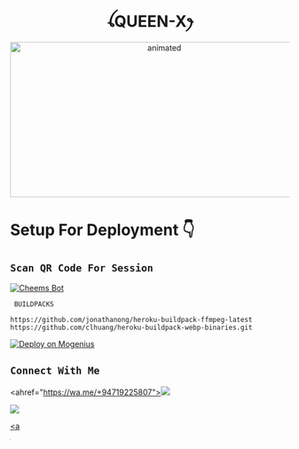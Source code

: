 <h1 align="center">ꪶQUEEN-Xꫂ<br></h1>
<p align="center">
<img src="https://i.pinimg.com/736x/3d/f1/57/3df1576e4eaa6e399a4f76b353e22f50.jpg" alt="animated" width="540" height="280" />
</p>

# Setup For Deployment 👇

## `Scan QR Code For Session`
[![Cheems Bot](https://repl.it/badge/github/quiec/whatsasena)](https://replit.com/@DGXeon/Cheems-Bot-Multi-Device-Qr-Code-Generator?output%20only=1&lite=1#index.js)



` BUILDPACKS`

```
https://github.com/jonathanong/heroku-buildpack-ffmpeg-latest
https://github.com/clhuang/heroku-buildpack-webp-binaries.git
```


[![Deploy on Mogenius](https://telegra.ph/file/946d83b461457a3c1598c.png)](https://studio.mogenius.com/studio/cloud-space/cloud-space-overview)




## ```Connect With Me```

<p align="center">

<ahref="https://wa.me/+94719225807"><img src="https://image.pngaaa.com/326/2798326-middle.png" />

<a href="https://chat.whatsapp.com/Fd5MPEBn7NQ1aviL4V5fa7"><img src="https://hungamadeal.co.in/wp-content/uploads/2020/06/whatsappjoinbutton.png" />

<a</p>








ׄ
